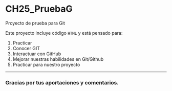 # CH25_PruebaG
Proyecto de prueba para Git

Este proyecto incluye código `HTML` y está pensado para:
1. Practicar
2. Conocer GIT
3. Interactuar con GitHub
4. Mejorar nuestras habilidades en Git/Github
5. Practicar para nuestro proyecto
---

### Gracias por tus aportaciones y comentarios.
